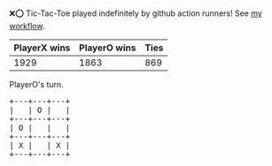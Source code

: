 :x::o: Tic-Tac-Toe played indefinitely by github action runners! See [my workflow](.github/workflows/play.yaml).

|PlayerX wins|PlayerO wins|Ties|
|-|-|-|
|1929|1863|869|

PlayerO's turn.

<pre>
+---+---+---+
|   | O |   |
+---+---+---+
| O |   |   |
+---+---+---+
| X |   | X |
+---+---+---+
</pre>